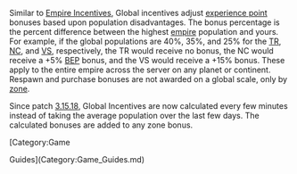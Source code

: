 Similar to [Empire Incentives](../etc/Empire_Incentives.md), Global
incentives adjust [experience point](BEP.md) bonuses based upon
population disadvantages. The bonus percentage is the percent difference
between the highest [empire](Empire.md) population and yours.
For example, if the global populations are 40%, 35%, and 25% for the
[TR](../etc/Terran_Republic.md), [NC](../etc/New_Conglomerate.md), and [VS](../etc/Vanu_Sovereignty.md),
respectively, the TR would receive no bonus, the NC would receive a +5%
[BEP](BEP.md) bonus, and the VS would receive a +15% bonus.
These apply to the entire empire across the server on any planet or
continent. Respawn and purchase bonuses are not awarded on a global
scale, only by [zone](Zone.md).

Since patch [3.15.18](3.md.15.18), Global Incentives are now
calculated every few minutes instead of taking the average population
over the last few days. The calculated bonuses are added to any zone
bonus.

<!--[Category:Terminology](Category:Terminology.md)--> [Category:Game
Guides](Category:Game_Guides.md)

